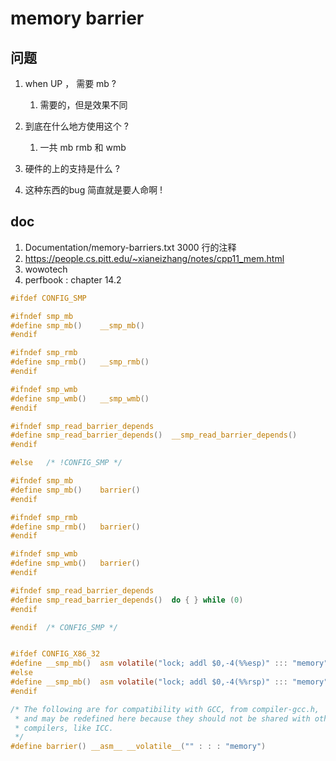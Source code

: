 # memory barrier


## 问题
1. when UP ， 需要 mb ?
    1. 需要的，但是效果不同
    
2. 到底在什么地方使用这个 ?
    1. 一共 mb rmb 和 wmb

3. 硬件的上的支持是什么 ?
4. 这种东西的bug 简直就是要人命啊 !

## doc
1. Documentation/memory-barriers.txt 3000 行的注释
2. https://people.cs.pitt.edu/~xianeizhang/notes/cpp11_mem.html
3. wowotech
4. perfbook : chapter 14.2

```c
#ifdef CONFIG_SMP

#ifndef smp_mb
#define smp_mb()	__smp_mb()
#endif

#ifndef smp_rmb
#define smp_rmb()	__smp_rmb()
#endif

#ifndef smp_wmb
#define smp_wmb()	__smp_wmb()
#endif

#ifndef smp_read_barrier_depends
#define smp_read_barrier_depends()	__smp_read_barrier_depends()
#endif

#else	/* !CONFIG_SMP */

#ifndef smp_mb
#define smp_mb()	barrier()
#endif

#ifndef smp_rmb
#define smp_rmb()	barrier()
#endif

#ifndef smp_wmb
#define smp_wmb()	barrier()
#endif

#ifndef smp_read_barrier_depends
#define smp_read_barrier_depends()	do { } while (0)
#endif

#endif	/* CONFIG_SMP */


#ifdef CONFIG_X86_32
#define __smp_mb()	asm volatile("lock; addl $0,-4(%%esp)" ::: "memory", "cc")
#else
#define __smp_mb()	asm volatile("lock; addl $0,-4(%%rsp)" ::: "memory", "cc")
#endif

/* The following are for compatibility with GCC, from compiler-gcc.h,
 * and may be redefined here because they should not be shared with other
 * compilers, like ICC.
 */
#define barrier() __asm__ __volatile__("" : : : "memory")
```

